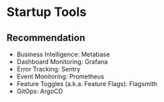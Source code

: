 # Startup Tools

## Recommendation

- Business Intelligence: Metabase
- Dashboard Monitoring: Grafana
- Error Tracking: Sentry
- Event Monitoring: Prometheus
- Feature Toggles (a.k.a. Feature Flags): Flagsmith
- GitOps: ArgoCD
